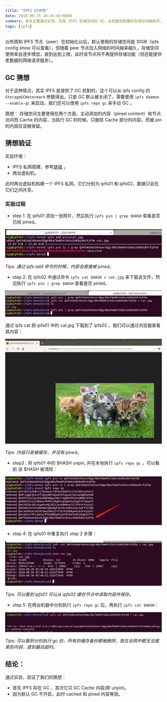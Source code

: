 ```yaml
---
title: "IPFS GC研究"
date: 2018-09-25 16:26:01+0800
summary: 本文主要通过实现，实现 IPFS 存储空间的 GC，从而避免配置的存储空间被耗尽。
tags: [ipfs]
---
```


众所周知 IPFS 节点（peer）在初始化以后，默认使用的存储空间是 10GB（ipfs config show 可以查看），但随着 peer 节点加入网络的时间越来越久，存储空间使用率会逐步增加，直到达到上限，此时该节点将不再提供存储功能（但还能提供老数据的网络请求服务）。

## GC 猜想

对于这种情况，其实 IPFS 是提供了 GC 机制的，这个可以从 ipfs config 的  `StorageGCWatermark` 参数得出。只是 GC 默认被关闭了，需要使用 `ipfs daemon --enable-gc` 来启动，我们还可以使用 `ipfs repo gc` 来手动 GC 。 

猜想： 存储空间主要使用在两个方面，主动添加的内容（pined content）和节点访问而 Cache 的内容，当执行 GC 的时候，只删除 Cache 部分的内容，而被 pin 的内容应该被保留。

## 猜想验证

实验环境：

- IPFS 私网搭建，参考[链接](https://zhuanlan.zhihu.com/p/35141862) 。
- 两台虚拟机。

此时两台虚拟机构建一个 IPFS 私网，它们分别为 ipfs01 和 ipfs02，数据只会在它们之间共享。

### 实验过程

- step 1. 在 ipfs01 添加一张照片，然后执行 `ipfs pin | grep $HASH` 查看是否已经 pined。

![gc01](/images/ipfs_gc01.png)

*Tips:  通过 ipfs add 命令的时候，内容会直接被 pined。*

- step 2. 在 ipfs02 中通过命令 `ipfs cat $HASH > cat.jpg`  来下载该文件，然后执行 `ipfs pin | grep $HASH` 查看是否 pined。

![gc02](/images/ipfs_gc02.png)

通过 ipfs cat 把 ipfs01 中的 cat.jpg 下载到了 ipfs02 ，我们可以通过浏览器查看其内容：

![gc03](/images/ipfs_gc03.png)

*Tips:  内容只是被缓存，并没有 pined。*

- step3 : 将 ipfs01 中的 $HASH unpin, 并在本地执行 `ipfs repo gc` ，可以看到 该 $HASH 被清除：

![gc04](/images/ipfs_gc04.png)

- step 4: 在 ipfs01 中重复执行 step 2 步骤：

![gc05](/images/ipfs_gc05.png)

*Tips:  可以看到 ipfs01 可以从 ipfs02 缓存节点中读取内容并保存。*

- step 5:  在两台机器中分别执行 `ipfs repo gc` 后，再执行 `ipfs cat $HASH`：

![gc06](/images/ipfs_gc06.png)

*Tips: 可以看到分别执行 gc 后，所有的缓存备份都被删除，故在全网中都无法搜索到内容，直到最后超时。*

## 结论：

通过实验，验证了我们的猜想：

- 首先 IPFS 存在 GC ，其次它只 GC  Cache 内容(即 unpin)。
- 因为默认 GC 不开启，此时 cached 和 pined 内容等效。